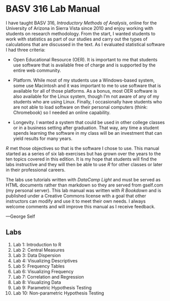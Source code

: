 # BASV 316 Lab Manual

I have taught BASV 316, *Introductory Methods of Analysis*, online for the University of Arizona in Sierra Vista since 2010 and enjoy working with students on research methodology. From the start, I wanted students to work with statistics as part of our studies and carry out the types of calculations that are discussed in the text. As I evaluated statistical software I had three criteria:

* Open Educational Resource (OER). It is important to me that students use software that is available free of charge and is supported by the entire web community. 

* Platform. While most of my students use a Windows-based system, some use Macintosh and it was important to me to use software that is available for all of those platforms. As a bonus, most OER software is also available for the Linux system, though I’m not aware of any of my students who are using Linux. Finally, I occasionally have students who are not able to load software on their personal computers (think: Chromebook) so I needed an online capability.

* Longevity. I wanted a system that could be used in other college classes or in a business setting after graduation. That way, any time a student spends learning the software in my class will be an investment that can yield results for many years. 

*R* met those objectives so that is the software I chose to use. This manual started as a series of six lab exercises but has grown over the years to the ten topics covered in this edition. It is my hope that students will find the labs instructive and they will then be able to use *R* for other classes or later in their professional careers. 

The labs use tutorials written with *DataCamp Light* and must be served as HTML documents rather than markdown so they are served from gself.com (my personal server). This lab manual was written with *R Bookdown* and is published under a Creative Commons license with a goal that other instructors can modify and use it to meet their own needs. I always welcome comments and will improve this manual as I receive feedback. 

—George Self

## Labs

1. Lab 1: Introduction to R
2. Lab 2: Central Measures
3. Lab 3: Data Dispersion
4. Lab 4: Visualizing Descriptives
5. Lab 5: Frequency Tables
6. Lab 6: Visualizing Frequency
7. Lab 7: Correlation and Regression
8. Lab 8: Visualizing Data
9. Lab 9: Parametric Hypothesis Testing
10. Lab 10: Non-parametric Hypothesis Testing
